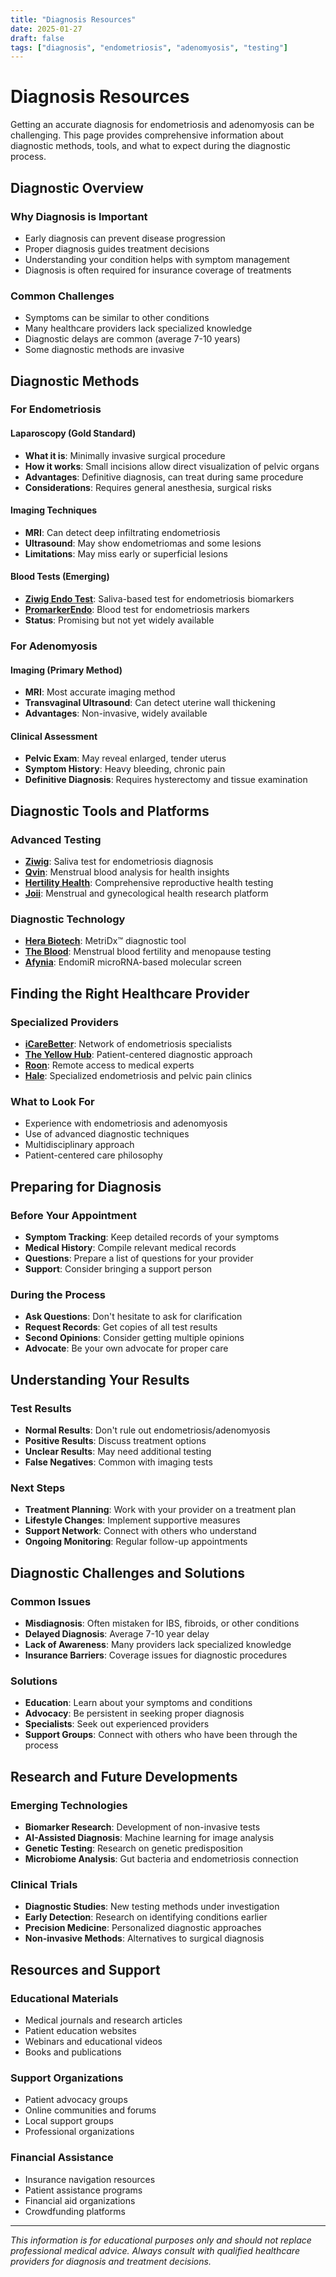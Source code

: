 ```yaml
---
title: "Diagnosis Resources"
date: 2025-01-27
draft: false
tags: ["diagnosis", "endometriosis", "adenomyosis", "testing"]
---
```


# Diagnosis Resources

Getting an accurate diagnosis for endometriosis and adenomyosis can be challenging. This page provides comprehensive information about diagnostic methods, tools, and what to expect during the diagnostic process.

## Diagnostic Overview

### Why Diagnosis is Important
- Early diagnosis can prevent disease progression
- Proper diagnosis guides treatment decisions
- Understanding your condition helps with symptom management
- Diagnosis is often required for insurance coverage of treatments

### Common Challenges
- Symptoms can be similar to other conditions
- Many healthcare providers lack specialized knowledge
- Diagnostic delays are common (average 7-10 years)
- Some diagnostic methods are invasive

## Diagnostic Methods

### For Endometriosis

#### Laparoscopy (Gold Standard)
- **What it is**: Minimally invasive surgical procedure
- **How it works**: Small incisions allow direct visualization of pelvic organs
- **Advantages**: Definitive diagnosis, can treat during same procedure
- **Considerations**: Requires general anesthesia, surgical risks

#### Imaging Techniques
- **MRI**: Can detect deep infiltrating endometriosis
- **Ultrasound**: May show endometriomas and some lesions
- **Limitations**: May miss early or superficial lesions

#### Blood Tests (Emerging)
- **[Ziwig Endo Test](https://ziwig.com/en/ziwig-endotest/)**: Saliva-based test for endometriosis biomarkers
- **[PromarkerEndo](https://www.proteomics.com.au/wp-content/uploads/PromarkerEndo-Brochure-Nov-2024.pdf)**: Blood test for endometriosis markers
- **Status**: Promising but not yet widely available

### For Adenomyosis

#### Imaging (Primary Method)
- **MRI**: Most accurate imaging method
- **Transvaginal Ultrasound**: Can detect uterine wall thickening
- **Advantages**: Non-invasive, widely available

#### Clinical Assessment
- **Pelvic Exam**: May reveal enlarged, tender uterus
- **Symptom History**: Heavy bleeding, chronic pain
- **Definitive Diagnosis**: Requires hysterectomy and tissue examination

## Diagnostic Tools and Platforms

### Advanced Testing
- **[Ziwig](https://ziwig.com/en/ziwig-endotest/)**: Saliva test for endometriosis diagnosis
- **[Qvin](https://qvin.com/)**: Menstrual blood analysis for health insights
- **[Hertility Health](https://hertilityhealth.com/)**: Comprehensive reproductive health testing
- **[Joii](https://joiicare.com/)**: Menstrual and gynecological health research platform

### Diagnostic Technology
- **[Hera Biotech](https://www.herabiotech.com/)**: MetriDx™ diagnostic tool
- **[The Blood](https://www.theblood.io/)**: Menstrual blood fertility and menopause testing
- **[Afynia](https://afynia.com/)**: EndomiR microRNA-based molecular screen

## Finding the Right Healthcare Provider

### Specialized Providers
- **[iCareBetter](https://icarebetter.com/)**: Network of endometriosis specialists
- **[The Yellow Hub](https://www.theyellowhub.org/)**: Patient-centered diagnostic approach
- **[Roon](https://www.roon.com/)**: Remote access to medical experts
- **[Hale](https://www.gethale.it/)**: Specialized endometriosis and pelvic pain clinics

### What to Look For
- Experience with endometriosis and adenomyosis
- Use of advanced diagnostic techniques
- Multidisciplinary approach
- Patient-centered care philosophy

## Preparing for Diagnosis

### Before Your Appointment
- **Symptom Tracking**: Keep detailed records of your symptoms
- **Medical History**: Compile relevant medical records
- **Questions**: Prepare a list of questions for your provider
- **Support**: Consider bringing a support person

### During the Process
- **Ask Questions**: Don't hesitate to ask for clarification
- **Request Records**: Get copies of all test results
- **Second Opinions**: Consider getting multiple opinions
- **Advocate**: Be your own advocate for proper care

## Understanding Your Results

### Test Results
- **Normal Results**: Don't rule out endometriosis/adenomyosis
- **Positive Results**: Discuss treatment options
- **Unclear Results**: May need additional testing
- **False Negatives**: Common with imaging tests

### Next Steps
- **Treatment Planning**: Work with your provider on a treatment plan
- **Lifestyle Changes**: Implement supportive measures
- **Support Network**: Connect with others who understand
- **Ongoing Monitoring**: Regular follow-up appointments

## Diagnostic Challenges and Solutions

### Common Issues
- **Misdiagnosis**: Often mistaken for IBS, fibroids, or other conditions
- **Delayed Diagnosis**: Average 7-10 year delay
- **Lack of Awareness**: Many providers lack specialized knowledge
- **Insurance Barriers**: Coverage issues for diagnostic procedures

### Solutions
- **Education**: Learn about your symptoms and conditions
- **Advocacy**: Be persistent in seeking proper diagnosis
- **Specialists**: Seek out experienced providers
- **Support Groups**: Connect with others who have been through the process

## Research and Future Developments

### Emerging Technologies
- **Biomarker Research**: Development of non-invasive tests
- **AI-Assisted Diagnosis**: Machine learning for image analysis
- **Genetic Testing**: Research on genetic predisposition
- **Microbiome Analysis**: Gut bacteria and endometriosis connection

### Clinical Trials
- **Diagnostic Studies**: New testing methods under investigation
- **Early Detection**: Research on identifying conditions earlier
- **Precision Medicine**: Personalized diagnostic approaches
- **Non-invasive Methods**: Alternatives to surgical diagnosis

## Resources and Support

### Educational Materials
- Medical journals and research articles
- Patient education websites
- Webinars and educational videos
- Books and publications

### Support Organizations
- Patient advocacy groups
- Online communities and forums
- Local support groups
- Professional organizations

### Financial Assistance
- Insurance navigation resources
- Patient assistance programs
- Financial aid organizations
- Crowdfunding platforms

---

*This information is for educational purposes only and should not replace professional medical advice. Always consult with qualified healthcare providers for diagnosis and treatment decisions.*
